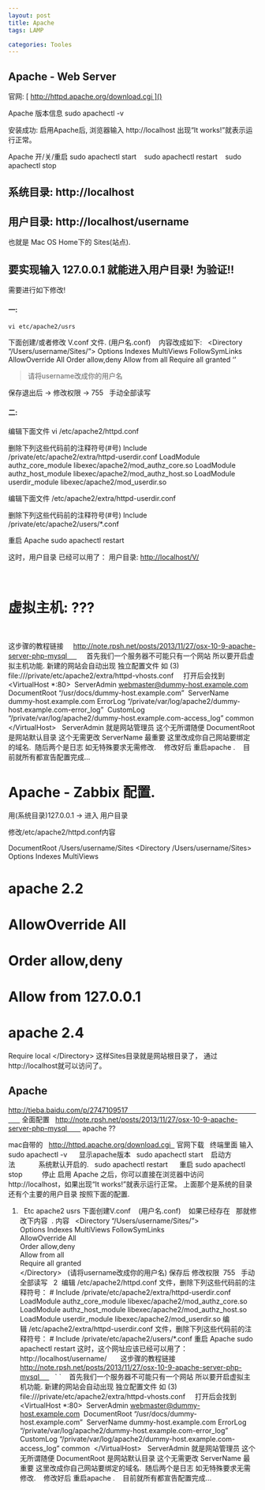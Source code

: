 ```yaml
---
layout: post
title: Apache  
tags: LAMP

categories: Tooles
---
```


## Apache - Web Server
官网:   [ http://httpd.apache.org/download.cgi ]()

Apache 版本信息
	sudo apachectl -v      

安装成功:
启用Apache后, 浏览器输入 http://localhost 
出现“It works!”就表示运行正常。

Apache 开/关/重启
	sudo apachectl start    
	sudo apachectl restart   
	sudo apachectl stop    


## 系统目录: http://localhost

## 用户目录: http://localhost/username
也就是 Mac OS Home下的 Sites(站点).
 
## 要实现输入 127.0.0.1  就能进入用户目录! 为验证!!
 需要进行如下修改!
 
#### 一:
	vi etc/apache2/usrs 
下面创建/或者修改 V.conf 文件. (用户名.conf)   
内容改成如下: 
 
	<Directory “/Users/username/Sites/”>
	Options Indexes MultiViews FollowSymLinks
	AllowOverride All
	Order allow,deny
	Allow from all
	Require all granted
	</Directory> ‘’ 
> 请将username改成你的用户名

保存退出后 → 修改权限 → 755   手动全部读写   

#### 二:
编辑下面文件
	vi /etc/apache2/httpd.conf 

删除下列这些代码前的注释符号(#号)
	Include /private/etc/apache2/extra/httpd-userdir.conf
	LoadModule authz_core_module libexec/apache2/mod_authz_core.so
	LoadModule authz_host_module libexec/apache2/mod_authz_host.so
	LoadModule userdir_module libexec/apache2/mod_userdir.so

编辑下面文件
	/etc/apache2/extra/httpd-userdir.conf

删除下列这些代码前的注释符号(#号)
	Include /private/etc/apache2/users/\*.conf

重启 Apache
	sudo apachectl restart

这时，用户目录 已经可以用了：
用户目录: [http://localhost/V/][2]

 
 

# 虚拟主机:  ???
 


这步骤的教程链接     http://note.rpsh.net/posts/2013/11/27/osx-10-9-apache-server-php-mysql      
 
 
首先我们一个服务器不可能只有一个网站 所以要开启虚拟主机功能.
新建的网站会自动出现 独立配置文件 如 (3) 
file:///private/etc/apache2/extra/httpd-vhosts.conf   
 
打开后会找到
\<VirtualHost \*:80\> 
ServerAdmin webmaster@dummy-host.example.com 
DocumentRoot “/usr/docs/dummy-host.example.com” 
ServerName dummy-host.example.com
ErrorLog “/private/var/log/apache2/dummy-host.example.com-error\_log” 
CustomLog “/private/var/log/apache2/dummy-host.example.com-access\_log” common 
\</VirtualHost\>
 
ServerAdmin 就是网站管理员 这个无所谓随便
DocumentRoot 是网站默认目录 这个无需更改
ServerName 最重要 这里改成你自己网站要绑定的域名. 
随后两个是日志 如无特殊要求无需修改. 
 
修改好后 重启apache . 
 
目前就所有都宣告配置完成...
 
 
 
 
# Apache - Zabbix 配置.

用(系统目录)127.0.0.1  → 进入 用户目录

修改/etc/apache2/httpd.conf内容

DocumentRoot /Users/username/Sites
\<Directory /Users/username/Sites\>
Options Indexes MultiViews
# apache 2.2
# AllowOverride All
# Order allow,deny
# Allow from 127.0.0.1

# apache 2.4
Require local
\</Directory\>
这样Sites目录就是网站根目录了，
通过http://localhost就可以访问了。





## Apache

http://tieba.baidu.com/p/2747109517                                                                         全面配置
 
http://note.rpsh.net/posts/2013/11/27/osx-10-9-apache-server-php-mysql        apache ??

mac自带的
 
http://httpd.apache.org/download.cgi   官网下载
 
终端里面 输入  sudo apachectl -v      显示apache版本
 
sudo apachectl start    启动方法            系统默认开启的.
 
sudo apachectl restart      重启
sudo apachectl stop          停止
启用 Apache 之后，你可以直接在浏览器中访问 http://localhost，如果出现“It works!”就表示运行正常。
上面那个是系统的目录   还有个主要的用户目录 按照下面的配置.
1.    Etc apache2 usrs 下面创建V.conf    (用户名.conf)    如果已经存在   那就修改下内容  .
内容 
 
\<Directory “/Users/username/Sites/”\>  
Options Indexes MultiViews FollowSymLinks  
AllowOverride All  
Order allow,deny  
Allow from all  
Require all granted  
\</Directory\>
 
(请将username改成你的用户名)
保存后 修改权限  755   手动全部读写   
2  
编辑 /etc/apache2/httpd.conf 文件，删除下列这些代码前的注释符号： \#
Include /private/etc/apache2/extra/httpd-userdir.conf
LoadModule authz\_core\_module libexec/apache2/mod\_authz\_core.so  
LoadModule authz\_host\_module libexec/apache2/mod\_authz\_host.so  
LoadModule userdir\_module libexec/apache2/mod\_userdir.so
编辑 /etc/apache2/extra/httpd-userdir.conf 文件，删除下列这些代码前的注释符号： \#
Include /private/etc/apache2/users/\*.conf
重启 Apache
sudo apachectl restart
这时，这个网址应该已经可以用了：
http://localhost/username/
 
 
 
这步骤的教程链接     http://note.rpsh.net/posts/2013/11/27/osx-10-9-apache-server-php-mysql      
 
\`
\` 
 
首先我们一个服务器不可能只有一个网站 所以要开启虚拟主机功能.
新建的网站会自动出现 独立配置文件 如 (3) 
file:///private/etc/apache2/extra/httpd-vhosts.conf   
 
打开后会找到
\<VirtualHost \*:80\> 
ServerAdmin webmaster@dummy-host.example.com 
DocumentRoot “/usr/docs/dummy-host.example.com” 
ServerName dummy-host.example.com
ErrorLog “/private/var/log/apache2/dummy-host.example.com-error\_log” 
CustomLog “/private/var/log/apache2/dummy-host.example.com-access\_log” common 
\</VirtualHost\>
 
ServerAdmin 就是网站管理员 这个无所谓随便
DocumentRoot 是网站默认目录 这个无需更改
ServerName 最重要 这里改成你自己网站要绑定的域名. 
随后两个是日志 如无特殊要求无需修改. 
 
修改好后 重启apache . 
 
目前就所有都宣告配置完成...
 
 
 
 
 
 



















[2]:	http://localhost/V/ "用户目录"